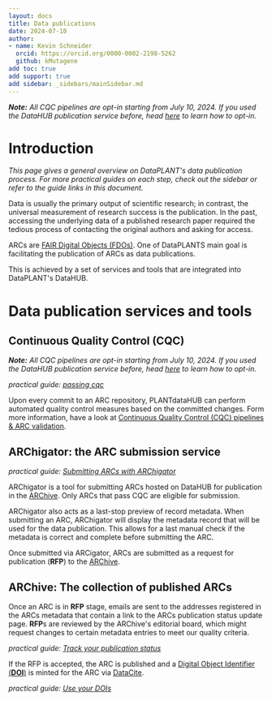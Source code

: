 ```yaml
---
layout: docs
title: Data publications
date: 2024-07-10
author:
- name: Kevin Schneider
  orcid: https://orcid.org/0000-0002-2198-5262
  github: kMutagene
add toc: true
add support: true
add sidebar: _sidebars/mainSidebar.md
---
```


_**Note:** All CQC pipelines are opt-in starting from July 10, 2024. If you used the DataHUB publication service before, head [here](cqc-pipelines/validation-packages.html) to learn how to opt-in._

# Introduction

_This page gives a general overview on DataPLANT's data publication process. For more practical guides on each step, check out the sidebar or refer to the guide links in this document._

Data is usually the primary output of scientific research; in contrast, the universal measurement of research success is the publication. In the past, accessing the underlying data of a published research paper required the tedious process of contacting the original authors and asking for access.

ARCs are [FAIR Digital Objects (FDOs)](https://nfdi4plants.org/content/learn-more/annotated-research-context.html). One of DataPLANTS main goal is facilitating the publication of ARCs as data publications.

This is achieved by a set of services and tools that are integrated into DataPLANT's DataHUB.

# Data publication services and tools

## Continuous Quality Control (CQC)

_**Note:** All CQC pipelines are opt-in starting from July 10, 2024. If you used the DataHUB publication service before, head [here](cqc-pipelines/validation-packages.html) to learn how to opt-in._

_practical guide: [passing cqc](datahub-data-publications-cqc.html)_

Upon every commit to an ARC repository, PLANTdataHUB can perform automated quality control measures based on the committed changes. Form more information, have a look at [Continuous Quality Control (CQC) pipelines & ARC validation](cqc-pipelines/cqc-pipelines.html).

## ARChigator: the ARC submission service

_practical guide: [Submitting ARCs with ARChigator](datahub-data-publications-archigator.html)_ 

ARChigator is a tool for submitting ARCs hosted on DataHUB for publication in the [ARChive](https://archive.nfdi4plants.org/communities/dataplant). Only ARCs that pass CQC are eligible for submission.

ARChigator also acts as a last-stop preview of record metadata. When submitting an ARC, ARChigator will display the metadata record that will be used for the data publication. This allows for a last manual check if the metadata is correct and complete before submitting the ARC.

Once submitted via ARCigator, ARCs are submitted as a request for publication (**RFP**) to the [ARChive](https://archive.nfdi4plants.org/communities/dataplant).

## ARChive: The collection of published ARCs

Once an ARC is in **RFP** stage, emails are sent to the addresses registered in the ARCs metadata that contain a link to the ARCs publication status update page. **RFP**s are reviewed by the ARChive's editorial board, which might request changes to certain metadata entries to meet our quality criteria. 

_practical guide: [Track your publication status](datahub-data-publications-status.html)_ 

If the RFP is accepted, the ARC is published and a [Digital Object Identifier (**DOI**)](https://www.doi.org/the-identifier/what-is-a-doi/) is minted for the ARC via [DataCite](https://datacite.org/).

_practical guide: [Use your DOIs](datahub-data-publications-dois.html)_ 